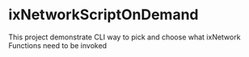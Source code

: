 # ixNetworkScriptOnDemand
This project demonstrate CLI way to pick and choose what ixNetwork Functions need to be invoked
